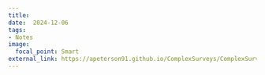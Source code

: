 ```yaml
---
title: 
date:  2024-12-06
tags:
- Notes
image:
  focal_point: Smart
external_link: https://apeterson91.github.io/ComplexSurveys/ComplexSurveyNotes.html
---
```


